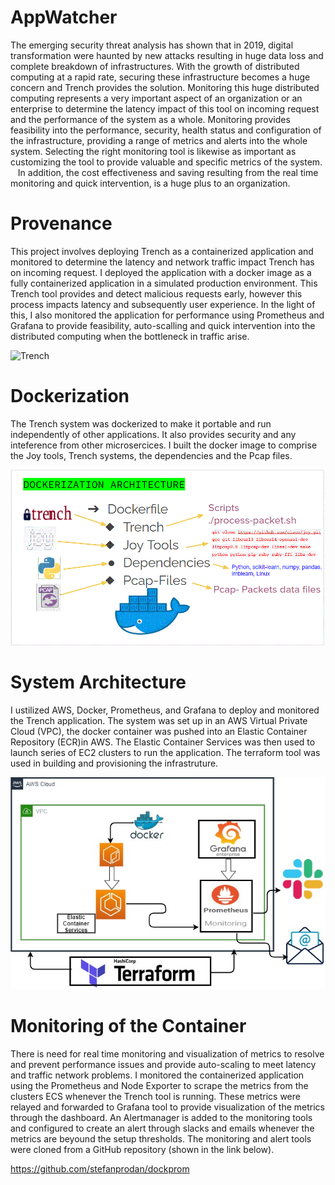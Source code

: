 # AppWatcher
The emerging security threat analysis has shown that in 2019, digital transformation were haunted by new attacks resulting in huge data loss and complete breakdown of infrastructures. 
With the growth of distributed computing at a rapid rate, securing these infrastructure becomes a huge concern and Trench provides the solution.
Monitoring this huge distributed computing represents a very important aspect of an organization or an enterprise to determine the latency impact of this tool on incoming request and the performance of the system as a whole. 
Monitoring provides feasibility into the performance, security, health status and configuration of the infrastructure, providing a range of metrics and alerts into the whole system. Selecting the right monitoring tool is likewise as important as customizing the tool to provide valuable and specific metrics of the system.   
In addition, the cost effectiveness and saving resulting from the real time monitoring and quick intervention, is a huge plus to an organization.


# Provenance
This project involves deploying Trench as a containerized application and monitored to determine the latency and network traffic impact Trench has on incoming request. I deployed the application with a docker image as a fully containerized application in a simulated production environment. This Trench tool provides and detect malicious requests early, however this process impacts latency and subsequently user experience. In the light of this, I also monitored the application for performance using Prometheus and Grafana to provide feasibility, auto-scalling and quick intervention into the distributed computing when the bottleneck in traffic arise.

![Trench](https://github.com/Chukudubem/trench/blob/master/images/trench.png?raw=true)
 
 # Dockerization
 The Trench system was dockerized to make it portable and run independently of other applications. It also provides security and any inteference from other microsercices.
 I built the docker image to comprise the Joy tools, Trench systems, the dependencies and the Pcap files.
 
![Dokerization](Dokerfile_img.GIF)

# System Architecture
I ustilized AWS, Docker, Prometheus, and Grafana to deploy and monitored the Trench application. The system was set up in an AWS Virtual Private Cloud (VPC), the docker container was pushed into an Elastic Container Repository (ECR)in AWS. The Elastic Container Services was then used to launch series of EC2 clusters to run the application. The terraform tool was used in building and provisioning the infrastruture.

![System-Architecture](System-diagram.jpg)

# Monitoring of the Container 
There is need for real time monitoring and visualization of metrics to resolve and prevent performance issues and provide auto-scaling to meet latency and traffic network problems.
I monitored the containerized application using the Prometheus and Node Exporter to scrape the metrics from the clusters ECS whenever the Trench tool is running. These metrics were relayed and forwarded to Grafana tool to provide visualization of the metrics through the dashboard. An Alertmanager is added to the monitoring tools and configured to create an alert through slacks and emails whenever the metrics are beyound the setup thresholds. The monitoring and alert tools were cloned from a GitHub repository (shown in the link below).  


https://github.com/stefanprodan/dockprom
